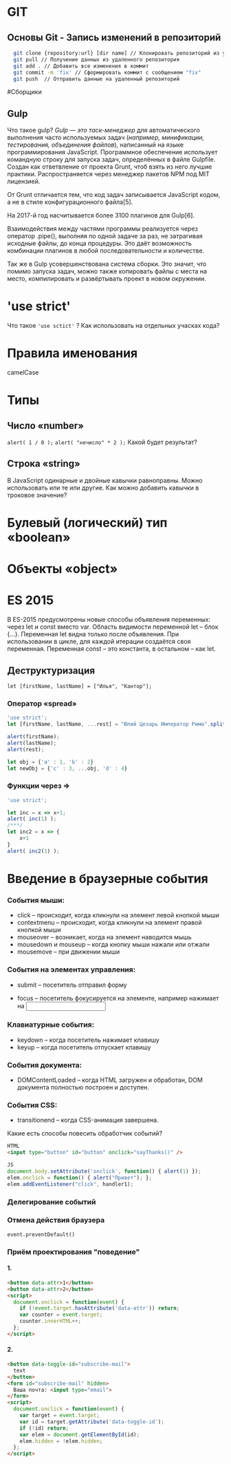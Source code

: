 # GIT
## Основы Git - Запись изменений в репозиторий
```sh 
  git clone {repository:url} [dir name] // Клонировать репозиторий из удаленного  
  git pull // Получение данных из удаленного репозитория 
  git add . // Добавить все изменения в коммит
  git commit -m 'fix' // Сформировать коммит с сообщением "fix"
  git push  // Отправить данные на удаленный репозиторий
```

#Сборщики
## Gulp
  Что такое gulp?
  *Gulp — это таск-менеджер* для автоматического выполнения часто используемых задач (*например, минификации, тестирования, объединения файлов*), написанный на языке программирования JavaScript. Программное обеспечение использует командную строку для запуска задач, определённых в файле Gulpfile. Создан как ответвление от проекта Grunt, чтоб взять из него лучшие практики. Распространяется через менеджер пакетов NPM под MIT лицензией.

  От Grunt отличается тем, что код задач записывается JavaScript кодом, а не в стиле конфигурационного файла[5].

  На 2017-й год насчитывается более 3100 плагинов для Gulp[6].

  Взаимодействия между частями программы реализуется через оператор .pipe(), выполняя по одной задаче за раз, не затрагивая исходные файлы, до конца процедуры. Это даёт возможность комбинации плагинов в любой последовательности и количестве.

  Так же в Gulp усовершенствована система сборки. Это значит, что помимо запуска задач, можно также копировать файлы с места на место, компилировать и развёртывать проект в новом окружении.

# 'use strict'
Что такое ``` 'use sctict' ``` ?
Как использовать на отдельных учасках кода?
# Правила именования
camelCase
# Типы
## Число «number»
```alert( 1 / 0 );```
```alert( "нечисло" * 2 );```
Какой будет результат?

## Строка «string»
В JavaScript одинарные и двойные кавычки равноправны. Можно использовать или те или другие.
Как можно добавить кавычки в троковое значение?
# Булевый (логический) тип «boolean»
# Объекты «object»

# ES 2015
В ES-2015 предусмотрены новые способы объявления переменных: через let и const вместо var.
Область видимости переменной let – блок {...}.
Переменная let видна только после объявления.
При использовании в цикле, для каждой итерации создаётся своя переменная.
Переменная const – это константа, в остальном – как let.

## Деструктуризация
```let [firstName, lastName] = ["Илья", "Кантор"];```
### Оператор «spread»

```js
'use strict';
let [firstName, lastName, ...rest] = "Юлий Цезарь Император Рима".split(" ");

alert(firstName); 
alert(lastName);  
alert(rest);   

let obj = {'a' : 1, 'b' : 2}
let newObj = {'c' : 3, ...obj, 'd' : 4}
```

### Функции через =>
```js
'use strict';

let inc = x => x+1;
alert( inc(1) );
/***/
let inc2 = x => {
    x+1
}
alert( inc2(1) );
```


# Введение в браузерные события
### События мыши:
 - click – происходит, когда кликнули на элемент левой кнопкой мыши
 - contextmenu – происходит, когда кликнули на элемент правой кнопкой мыши
 - mouseover – возникает, когда на элемент наводится мышь
 - mousedown и mouseup – когда кнопку мыши нажали или отжали
 - mousemove – при движении мыши

### События на элементах управления:
 - submit – посетитель отправил форму <form>
 - focus – посетитель фокусируется на элементе, например нажимает на <input>

### Клавиатурные события:
 - keydown – когда посетитель нажимает клавишу
 - keyup – когда посетитель отпускает клавишу

### События документа:
 - DOMContentLoaded – когда HTML загружен и обработан, DOM документа полностью построен и доступен.

### События CSS:
 - transitionend – когда CSS-анимация завершена.

Какие есть способы повесить обработчик событий?
```html
HTML
<input type="button" id="button" onclick="sayThanks()" />
```
```js
JS
document.body.setAttribute('onclick', function() { alert(1) });
elem.onclick = function() { alert("Привет"); };
elem.addEventListener("click", handler1);
```
### Делегирование событий

### Отмена действия браузера
```event.preventDefault()```

### Приём проектирования "поведение"
#### 1.
```html
<button data-attr>1</button>
<button data-attr>2</button>
<script>
  document.onclick = function(event) {
    if (!event.target.hasAttribute('data-attr')) return;
    var counter = event.target;
    counter.innerHTML++;
  };
</script>
```
#### 2.
```html
<button data-toggle-id="subscribe-mail">
  text
</button>
<form id="subscribe-mail" hidden>
  Ваша почта: <input type="email">
</form>
<script>
  document.onclick = function(event) {
    var target = event.target;
    var id = target.getAttribute('data-toggle-id');
    if (!id) return;
    var elem = document.getElementById(id);
    elem.hidden = !elem.hidden;
  };
</script>
```
